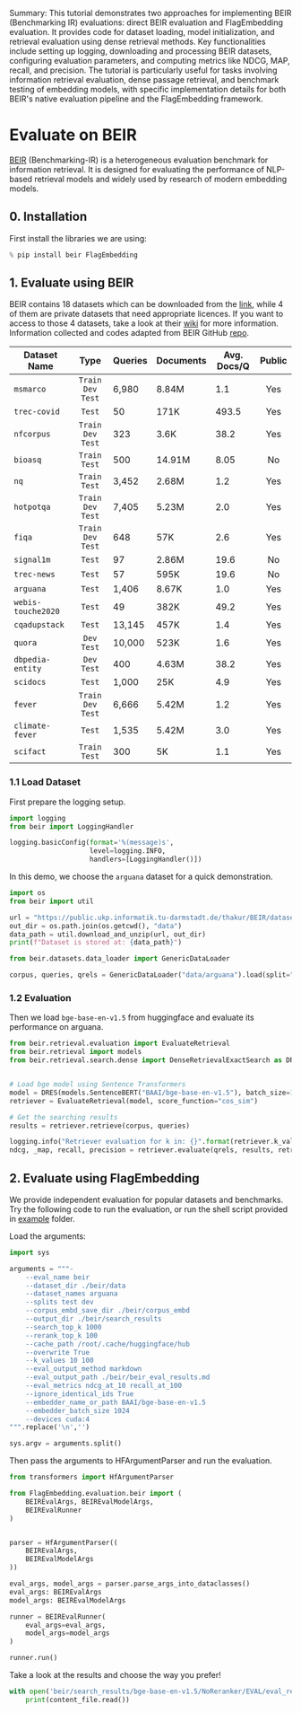 Summary: This tutorial demonstrates two approaches for implementing BEIR (Benchmarking IR) evaluations: direct BEIR evaluation and FlagEmbedding evaluation. It provides code for dataset loading, model initialization, and retrieval evaluation using dense retrieval methods. Key functionalities include setting up logging, downloading and processing BEIR datasets, configuring evaluation parameters, and computing metrics like NDCG, MAP, recall, and precision. The tutorial is particularly useful for tasks involving information retrieval evaluation, dense passage retrieval, and benchmark testing of embedding models, with specific implementation details for both BEIR's native evaluation pipeline and the FlagEmbedding framework.

# Evaluate on BEIR

[BEIR](https://github.com/beir-cellar/beir) (Benchmarking-IR) is a heterogeneous evaluation benchmark for information retrieval. 
It is designed for evaluating the performance of NLP-based retrieval models and widely used by research of modern embedding models.

## 0. Installation

First install the libraries we are using:


```python
% pip install beir FlagEmbedding
```

## 1. Evaluate using BEIR

BEIR contains 18 datasets which can be downloaded from the [link](https://public.ukp.informatik.tu-darmstadt.de/thakur/BEIR/datasets/), while 4 of them are private datasets that need appropriate licences. If you want to access to those 4 datasets, take a look at their [wiki](https://github.com/beir-cellar/beir/wiki/Datasets-available) for more information. Information collected and codes adapted from BEIR GitHub [repo](https://github.com/beir-cellar/beir).

| Dataset Name | Type     |  Queries  | Documents | Avg. Docs/Q | Public | 
| ---------| :-----------: | ---------| --------- | ------| :------------:| 
| ``msmarco`` | `Train` `Dev` `Test` | 6,980   |  8.84M     |    1.1 | Yes |  
| ``trec-covid``| `Test` | 50|  171K| 493.5 | Yes | 
| ``nfcorpus``  | `Train` `Dev` `Test` |  323     |  3.6K     |  38.2 | Yes |
| ``bioasq``| `Train` `Test` |    500    |  14.91M    |  8.05 | No | 
| ``nq``| `Train` `Test`   |  3,452   |  2.68M  |  1.2 | Yes | 
| ``hotpotqa``| `Train` `Dev` `Test`   |  7,405   |  5.23M  |  2.0 | Yes |
| ``fiqa``    | `Train` `Dev` `Test`     |  648     |  57K    |  2.6 | Yes | 
| ``signal1m`` | `Test`     |   97   |  2.86M  |  19.6 | No |
| ``trec-news``    | `Test`     |   57    |  595K    |  19.6 | No |
| ``arguana`` | `Test`       |  1,406     |  8.67K    |  1.0 | Yes |
| ``webis-touche2020``| `Test` |   49     |  382K    |  49.2 |  Yes |
| ``cqadupstack``| `Test`      |   13,145 |  457K  |  1.4 |  Yes |
| ``quora``| `Dev` `Test`  |   10,000     |  523K    |  1.6 |  Yes | 
| ``dbpedia-entity``| `Dev` `Test` |   400    |  4.63M    |  38.2 |  Yes | 
| ``scidocs``| `Test` |    1,000     |  25K    |  4.9 |  Yes | 
| ``fever``| `Train` `Dev` `Test`     |   6,666     |  5.42M    |  1.2|  Yes | 
| ``climate-fever``| `Test` |  1,535     |  5.42M |  3.0 |  Yes |
| ``scifact``| `Train` `Test` |  300     |  5K    |  1.1 |  Yes |

### 1.1 Load Dataset

First prepare the logging setup.


```python
import logging
from beir import LoggingHandler

logging.basicConfig(format='%(message)s',
                    level=logging.INFO,
                    handlers=[LoggingHandler()])
```

In this demo, we choose the `arguana` dataset for a quick demonstration.


```python
import os
from beir import util

url = "https://public.ukp.informatik.tu-darmstadt.de/thakur/BEIR/datasets/arguana.zip"
out_dir = os.path.join(os.getcwd(), "data")
data_path = util.download_and_unzip(url, out_dir)
print(f"Dataset is stored at: {data_path}")
```


```python
from beir.datasets.data_loader import GenericDataLoader

corpus, queries, qrels = GenericDataLoader("data/arguana").load(split="test")
```

### 1.2 Evaluation

Then we load `bge-base-en-v1.5` from huggingface and evaluate its performance on arguana.


```python
from beir.retrieval.evaluation import EvaluateRetrieval
from beir.retrieval import models
from beir.retrieval.search.dense import DenseRetrievalExactSearch as DRES


# Load bge model using Sentence Transformers
model = DRES(models.SentenceBERT("BAAI/bge-base-en-v1.5"), batch_size=128)
retriever = EvaluateRetrieval(model, score_function="cos_sim")

# Get the searching results
results = retriever.retrieve(corpus, queries)
```


```python
logging.info("Retriever evaluation for k in: {}".format(retriever.k_values))
ndcg, _map, recall, precision = retriever.evaluate(qrels, results, retriever.k_values)
```

## 2. Evaluate using FlagEmbedding

We provide independent evaluation for popular datasets and benchmarks. Try the following code to run the evaluation, or run the shell script provided in [example](../../examples/evaluation/beir/eval_beir.sh) folder.

Load the arguments:


```python
import sys

arguments = """-
    --eval_name beir 
    --dataset_dir ./beir/data 
    --dataset_names arguana
    --splits test dev 
    --corpus_embd_save_dir ./beir/corpus_embd 
    --output_dir ./beir/search_results 
    --search_top_k 1000 
    --rerank_top_k 100 
    --cache_path /root/.cache/huggingface/hub 
    --overwrite True 
    --k_values 10 100 
    --eval_output_method markdown 
    --eval_output_path ./beir/beir_eval_results.md 
    --eval_metrics ndcg_at_10 recall_at_100 
    --ignore_identical_ids True 
    --embedder_name_or_path BAAI/bge-base-en-v1.5 
    --embedder_batch_size 1024
    --devices cuda:4
""".replace('\n','')

sys.argv = arguments.split()
```

Then pass the arguments to HFArgumentParser and run the evaluation.


```python
from transformers import HfArgumentParser

from FlagEmbedding.evaluation.beir import (
    BEIREvalArgs, BEIREvalModelArgs,
    BEIREvalRunner
)


parser = HfArgumentParser((
    BEIREvalArgs,
    BEIREvalModelArgs
))

eval_args, model_args = parser.parse_args_into_dataclasses()
eval_args: BEIREvalArgs
model_args: BEIREvalModelArgs

runner = BEIREvalRunner(
    eval_args=eval_args,
    model_args=model_args
)

runner.run()
```

Take a look at the results and choose the way you prefer!


```python
with open('beir/search_results/bge-base-en-v1.5/NoReranker/EVAL/eval_results.json', 'r') as content_file:
    print(content_file.read())
```
